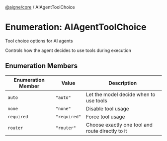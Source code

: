 [@aigne/core](../wiki/Home) / AIAgentToolChoice

# Enumeration: AIAgentToolChoice

Tool choice options for AI agents

Controls how the agent decides to use tools during execution

## Enumeration Members

| Enumeration Member               | Value        | Description                                      |
| -------------------------------- | ------------ | ------------------------------------------------ |
| <a id="auto"></a> `auto`         | `"auto"`     | Let the model decide when to use tools           |
| <a id="none"></a> `none`         | `"none"`     | Disable tool usage                               |
| <a id="required"></a> `required` | `"required"` | Force tool usage                                 |
| <a id="router"></a> `router`     | `"router"`   | Choose exactly one tool and route directly to it |
